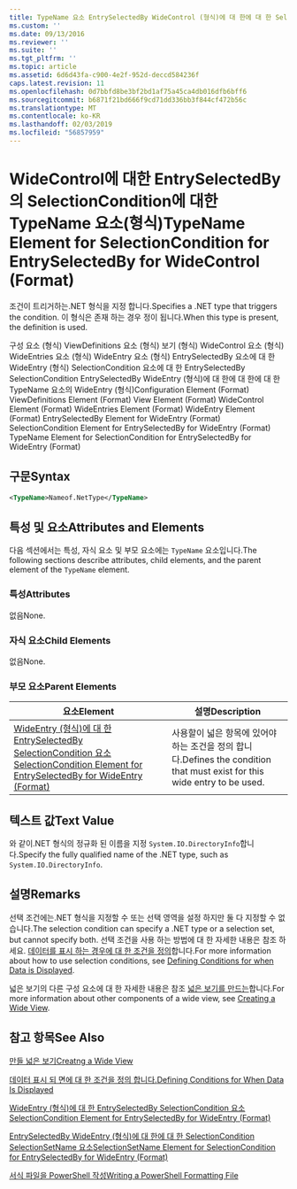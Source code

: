 ```yaml
---
title: TypeName 요소 EntrySelectedBy WideControl (형식)에 대 한에 대 한 SelectionCondition | Microsoft Docs
ms.custom: ''
ms.date: 09/13/2016
ms.reviewer: ''
ms.suite: ''
ms.tgt_pltfrm: ''
ms.topic: article
ms.assetid: 6d6d43fa-c900-4e2f-952d-deccd584236f
caps.latest.revision: 11
ms.openlocfilehash: 0d7bbfd8be3bf2bd1af75a45ca4db016dfb6bff6
ms.sourcegitcommit: b6871f21bd666f9cd71dd336bb3f844cf472b56c
ms.translationtype: MT
ms.contentlocale: ko-KR
ms.lasthandoff: 02/03/2019
ms.locfileid: "56857959"
---
```

# <a name="typename-element-for-selectioncondition-for-entryselectedby-for-widecontrol-format"></a><span data-ttu-id="1443a-102">WideControl에 대한 EntrySelectedBy의 SelectionCondition에 대한 TypeName 요소(형식)</span><span class="sxs-lookup"><span data-stu-id="1443a-102">TypeName Element for SelectionCondition for EntrySelectedBy for WideControl (Format)</span></span>

<span data-ttu-id="1443a-103">조건이 트리거하는.NET 형식을 지정 합니다.</span><span class="sxs-lookup"><span data-stu-id="1443a-103">Specifies a .NET type that triggers the condition.</span></span> <span data-ttu-id="1443a-104">이 형식은 존재 하는 경우 정이 됩니다.</span><span class="sxs-lookup"><span data-stu-id="1443a-104">When this type is present, the definition is used.</span></span>

<span data-ttu-id="1443a-105">구성 요소 (형식) ViewDefinitions 요소 (형식) 보기 (형식) WideControl 요소 (형식) WideEntries 요소 (형식) WideEntry 요소 (형식) EntrySelectedBy 요소에 대 한 WideEntry (형식) SelectionCondition 요소에 대 한 EntrySelectedBy SelectionCondition EntrySelectedBy WideEntry (형식)에 대 한에 대 한에 대 한 TypeName 요소의 WideEntry (형식)</span><span class="sxs-lookup"><span data-stu-id="1443a-105">Configuration Element (Format) ViewDefinitions Element (Format) View Element (Format) WideControl Element (Format) WideEntries Element (Format) WideEntry Element (Format) EntrySelectedBy Element for WideEntry (Format) SelectionCondition Element for EntrySelectedBy for WideEntry (Format) TypeName Element for SelectionCondition for EntrySelectedBy for WideEntry (Format)</span></span>

## <a name="syntax"></a><span data-ttu-id="1443a-106">구문</span><span class="sxs-lookup"><span data-stu-id="1443a-106">Syntax</span></span>

```xml
<TypeName>Nameof.NetType</TypeName>
```

## <a name="attributes-and-elements"></a><span data-ttu-id="1443a-107">특성 및 요소</span><span class="sxs-lookup"><span data-stu-id="1443a-107">Attributes and Elements</span></span>

<span data-ttu-id="1443a-108">다음 섹션에서는 특성, 자식 요소 및 부모 요소에는 `TypeName` 요소입니다.</span><span class="sxs-lookup"><span data-stu-id="1443a-108">The following sections describe attributes, child elements, and the parent element of the `TypeName` element.</span></span>

### <a name="attributes"></a><span data-ttu-id="1443a-109">특성</span><span class="sxs-lookup"><span data-stu-id="1443a-109">Attributes</span></span>

<span data-ttu-id="1443a-110">없음</span><span class="sxs-lookup"><span data-stu-id="1443a-110">None.</span></span>

### <a name="child-elements"></a><span data-ttu-id="1443a-111">자식 요소</span><span class="sxs-lookup"><span data-stu-id="1443a-111">Child Elements</span></span>

<span data-ttu-id="1443a-112">없음</span><span class="sxs-lookup"><span data-stu-id="1443a-112">None.</span></span>

### <a name="parent-elements"></a><span data-ttu-id="1443a-113">부모 요소</span><span class="sxs-lookup"><span data-stu-id="1443a-113">Parent Elements</span></span>

|<span data-ttu-id="1443a-114">요소</span><span class="sxs-lookup"><span data-stu-id="1443a-114">Element</span></span>|<span data-ttu-id="1443a-115">설명</span><span class="sxs-lookup"><span data-stu-id="1443a-115">Description</span></span>|
|-------------|-----------------|
|[<span data-ttu-id="1443a-116">WideEntry (형식)에 대 한 EntrySelectedBy SelectionCondition 요소</span><span class="sxs-lookup"><span data-stu-id="1443a-116">SelectionCondition Element for EntrySelectedBy for WideEntry (Format)</span></span>](./selectioncondition-element-for-entryselectedby-for-widecontrol-format.md)|<span data-ttu-id="1443a-117">사용할이 넓은 항목에 있어야 하는 조건을 정의 합니다.</span><span class="sxs-lookup"><span data-stu-id="1443a-117">Defines the condition that must exist for this wide entry to be used.</span></span>|

## <a name="text-value"></a><span data-ttu-id="1443a-118">텍스트 값</span><span class="sxs-lookup"><span data-stu-id="1443a-118">Text Value</span></span>

<span data-ttu-id="1443a-119">와 같이.NET 형식의 정규화 된 이름을 지정 `System.IO.DirectoryInfo`합니다.</span><span class="sxs-lookup"><span data-stu-id="1443a-119">Specify the fully qualified name of the .NET type, such as `System.IO.DirectoryInfo`.</span></span>

## <a name="remarks"></a><span data-ttu-id="1443a-120">설명</span><span class="sxs-lookup"><span data-stu-id="1443a-120">Remarks</span></span>

<span data-ttu-id="1443a-121">선택 조건에는.NET 형식을 지정할 수 또는 선택 영역을 설정 하지만 둘 다 지정할 수 없습니다.</span><span class="sxs-lookup"><span data-stu-id="1443a-121">The selection condition can specify a .NET type or a selection set, but cannot specify both.</span></span> <span data-ttu-id="1443a-122">선택 조건을 사용 하는 방법에 대 한 자세한 내용은 참조 하세요. [데이터를 표시 하는 경우에 대 한 조건을 정의](./defining-conditions-for-displaying-data.md)합니다.</span><span class="sxs-lookup"><span data-stu-id="1443a-122">For more information about how to use selection conditions, see [Defining Conditions for when Data is Displayed](./defining-conditions-for-displaying-data.md).</span></span>

<span data-ttu-id="1443a-123">넓은 보기의 다른 구성 요소에 대 한 자세한 내용은 참조 [넓은 보기를 만드는](./creating-a-wide-view.md)합니다.</span><span class="sxs-lookup"><span data-stu-id="1443a-123">For more information about other components of a wide view, see [Creating a Wide View](./creating-a-wide-view.md).</span></span>

## <a name="see-also"></a><span data-ttu-id="1443a-124">참고 항목</span><span class="sxs-lookup"><span data-stu-id="1443a-124">See Also</span></span>

[<span data-ttu-id="1443a-125">만들 넓은 보기</span><span class="sxs-lookup"><span data-stu-id="1443a-125">Creatng a Wide View</span></span>](./creating-a-wide-view.md)

[<span data-ttu-id="1443a-126">데이터 표시 되 면에 대 한 조건을 정의 합니다.</span><span class="sxs-lookup"><span data-stu-id="1443a-126">Defining Conditions for When Data Is Displayed</span></span>](./defining-conditions-for-displaying-data.md)

[<span data-ttu-id="1443a-127">WideEntry (형식)에 대 한 EntrySelectedBy SelectionCondition 요소</span><span class="sxs-lookup"><span data-stu-id="1443a-127">SelectionCondition Element for EntrySelectedBy for WideEntry (Format)</span></span>](./selectioncondition-element-for-entryselectedby-for-widecontrol-format.md)

[<span data-ttu-id="1443a-128">EntrySelectedBy WideEntry (형식)에 대 한에 대 한 SelectionCondition SelectionSetName 요소</span><span class="sxs-lookup"><span data-stu-id="1443a-128">SelectionSetName Element for SelectionCondition for EntrySelectedBy for WideEntry (Format)</span></span>](./selectionsetname-element-for-selectioncondition-for-entryselectedby-for-wideentry-format.md)

[<span data-ttu-id="1443a-129">서식 파일을 PowerShell 작성</span><span class="sxs-lookup"><span data-stu-id="1443a-129">Writing a PowerShell Formatting File</span></span>](./writing-a-powershell-formatting-file.md)
